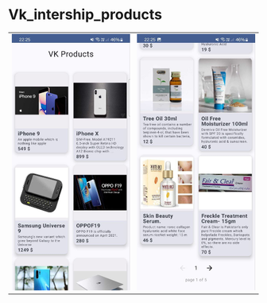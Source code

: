  # Vk_intership_products
  |    |    |
  :-------------------------:|:-------------------------:
  ![](https://github.com/ComeAYouA/vk_intership_products/blob/master/photo_2024-05-07_22-27-01.jpg) | ![](https://github.com/ComeAYouA/vk_intership_products/blob/master/photo_2024-05-07_22-27-04.jpg)
